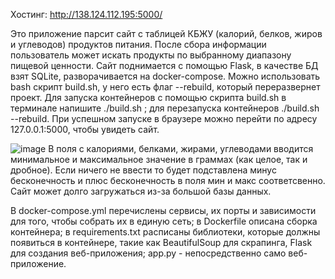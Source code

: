 Хостинг: http://138.124.112.195:5000/

Это приложение парсит сайт с таблицей КБЖУ (калорий, белков, жиров и углеводов) продуктов питания. После сбора информации пользователь может искать продукты по выбранному диапазону пищевой ценности.
Сайт поднимается с помощью Flask, в качестве БД взят SQLite, разворачивается на docker-compose.
Можно использовать bash скрипт build.sh, у него есть флаг --rebuild, который переразвернет проект. Для запуска контейнеров с помощью скрипта build.sh в терминале напишите ./build.sh ; для перезапуска контейнеров ./build.sh --rebuild. При успешном запуске в браузере можно перейти по адресу 127.0.0.1:5000, чтобы увидеть сайт.

![image](https://github.com/user-attachments/assets/865d1bee-5313-40ea-a847-8afb19871ccf)
В поля с калориями, белками, жирами, углеводами вводится минимальное и максимальное значение в граммах (как целое, так и дробное). Если ничего не ввести то будет подставлена минус бесконечность и плюс бесконечность в поля мин и макс соответсвенно.
Сайт может долго загружаться из-за большой базы данных.

В docker-compose.yml перечислены сервисы, их порты и зависимости для того, чтобы собрать их в единую сеть;
в Dockerfile описана сборка контейнера;
в requirements.txt расписаны библиотеки, которые должны появиться в контейнере, такие как BeautifulSoup для скрапинга, Flask для создания веб-приложения;
app.py - непосредственно само веб-приложение.
